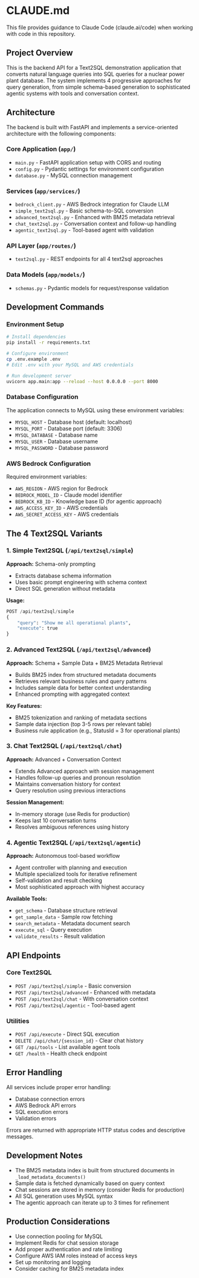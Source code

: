 # CLAUDE.md

This file provides guidance to Claude Code (claude.ai/code) when working with code in this repository.

## Project Overview

This is the backend API for a Text2SQL demonstration application that converts natural language queries into SQL queries for a nuclear power plant database. The system implements 4 progressive approaches for query generation, from simple schema-based generation to sophisticated agentic systems with tools and conversation context.

## Architecture

The backend is built with FastAPI and implements a service-oriented architecture with the following components:

### Core Application (`app/`)
- `main.py` - FastAPI application setup with CORS and routing
- `config.py` - Pydantic settings for environment configuration
- `database.py` - MySQL connection management

### Services (`app/services/`)
- `bedrock_client.py` - AWS Bedrock integration for Claude LLM
- `simple_text2sql.py` - Basic schema-to-SQL conversion
- `advanced_text2sql.py` - Enhanced with BM25 metadata retrieval
- `chat_text2sql.py` - Conversation context and follow-up handling
- `agentic_text2sql.py` - Tool-based agent with validation

### API Layer (`app/routes/`)
- `text2sql.py` - REST endpoints for all 4 text2sql approaches

### Data Models (`app/models/`)
- `schemas.py` - Pydantic models for request/response validation

## Development Commands

### Environment Setup
```bash
# Install dependencies
pip install -r requirements.txt

# Configure environment
cp .env.example .env
# Edit .env with your MySQL and AWS credentials

# Run development server
uvicorn app.main:app --reload --host 0.0.0.0 --port 8000
```

### Database Configuration
The application connects to MySQL using these environment variables:
- `MYSQL_HOST` - Database host (default: localhost)
- `MYSQL_PORT` - Database port (default: 3306)
- `MYSQL_DATABASE` - Database name
- `MYSQL_USER` - Database username
- `MYSQL_PASSWORD` - Database password

### AWS Bedrock Configuration
Required environment variables:
- `AWS_REGION` - AWS region for Bedrock
- `BEDROCK_MODEL_ID` - Claude model identifier
- `BEDROCK_KB_ID` - Knowledge base ID (for agentic approach)
- `AWS_ACCESS_KEY_ID` - AWS credentials
- `AWS_SECRET_ACCESS_KEY` - AWS credentials

## The 4 Text2SQL Variants

### 1. Simple Text2SQL (`/api/text2sql/simple`)
**Approach:** Schema-only prompting
- Extracts database schema information
- Uses basic prompt engineering with schema context
- Direct SQL generation without metadata

**Usage:**
```python
POST /api/text2sql/simple
{
    "query": "Show me all operational plants",
    "execute": true
}
```

### 2. Advanced Text2SQL (`/api/text2sql/advanced`)
**Approach:** Schema + Sample Data + BM25 Metadata Retrieval
- Builds BM25 index from structured metadata documents
- Retrieves relevant business rules and query patterns
- Includes sample data for better context understanding
- Enhanced prompting with aggregated context

**Key Features:**
- BM25 tokenization and ranking of metadata sections
- Sample data injection (top 3-5 rows per relevant table)
- Business rule application (e.g., StatusId = 3 for operational plants)

### 3. Chat Text2SQL (`/api/text2sql/chat`)
**Approach:** Advanced + Conversation Context
- Extends Advanced approach with session management
- Handles follow-up queries and pronoun resolution
- Maintains conversation history for context
- Query resolution using previous interactions

**Session Management:**
- In-memory storage (use Redis for production)
- Keeps last 10 conversation turns
- Resolves ambiguous references using history

### 4. Agentic Text2SQL (`/api/text2sql/agentic`)
**Approach:** Autonomous tool-based workflow
- Agent controller with planning and execution
- Multiple specialized tools for iterative refinement
- Self-validation and result checking
- Most sophisticated approach with highest accuracy

**Available Tools:**
- `get_schema` - Database structure retrieval
- `get_sample_data` - Sample row fetching
- `search_metadata` - Metadata document search
- `execute_sql` - Query execution
- `validate_results` - Result validation

## API Endpoints

### Core Text2SQL
- `POST /api/text2sql/simple` - Basic conversion
- `POST /api/text2sql/advanced` - Enhanced with metadata
- `POST /api/text2sql/chat` - With conversation context
- `POST /api/text2sql/agentic` - Tool-based agent

### Utilities
- `POST /api/execute` - Direct SQL execution
- `DELETE /api/chat/{session_id}` - Clear chat history
- `GET /api/tools` - List available agent tools
- `GET /health` - Health check endpoint

## Error Handling

All services include proper error handling:
- Database connection errors
- AWS Bedrock API errors
- SQL execution errors
- Validation errors

Errors are returned with appropriate HTTP status codes and descriptive messages.

## Development Notes

- The BM25 metadata index is built from structured documents in `_load_metadata_documents()`
- Sample data is fetched dynamically based on query context
- Chat sessions are stored in memory (consider Redis for production)
- All SQL generation uses MySQL syntax
- The agentic approach can iterate up to 3 times for refinement

## Production Considerations

- Use connection pooling for MySQL
- Implement Redis for chat session storage
- Add proper authentication and rate limiting
- Configure AWS IAM roles instead of access keys
- Set up monitoring and logging
- Consider caching for BM25 metadata index